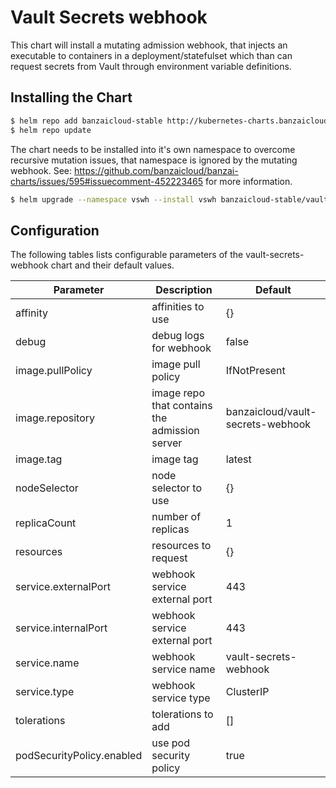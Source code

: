 # Vault Secrets webhook

This chart will install a mutating admission webhook, that injects an executable to containers in a deployment/statefulset which than can request secrets from Vault through environment variable definitions.

## Installing the Chart

```bash
$ helm repo add banzaicloud-stable http://kubernetes-charts.banzaicloud.com/branch/master
$ helm repo update
```

The chart needs to be installed into it's own namespace to overcome recursive mutation issues, that namespace is ignored by the mutating webhook.
See: https://github.com/banzaicloud/banzai-charts/issues/595#issuecomment-452223465 for more information.

```bash
$ helm upgrade --namespace vswh --install vswh banzaicloud-stable/vault-secrets-webhook
```

## Configuration

The following tables lists configurable parameters of the vault-secrets-webhook chart and their default values.

|               Parameter             |                Description                  |                  Default                 |
| ----------------------------------- | ------------------------------------------- | -----------------------------------------|
|affinity                             |affinities to use                            |{}                                        |
|debug                                |debug logs for webhook                       |false                                     |
|image.pullPolicy                     |image pull policy                            |IfNotPresent                              |
|image.repository                     |image repo that contains the admission server|banzaicloud/vault-secrets-webhook         |
|image.tag                            |image tag                                    |latest                                    |
|nodeSelector                         |node selector to use                         |{}                                        |
|replicaCount                         |number of replicas                           |1                                         |
|resources                            |resources to request                         |{}                                        |
|service.externalPort                 |webhook service external port                |443                                       |
|service.internalPort                 |webhook service external port                |443                                       |
|service.name                         |webhook service name                         |vault-secrets-webhook                     |
|service.type                         |webhook service type                         |ClusterIP                                 |
|tolerations                          |tolerations to add                           |[]                                        |
|podSecurityPolicy.enabled            |use pod security policy                      |true                                      |
